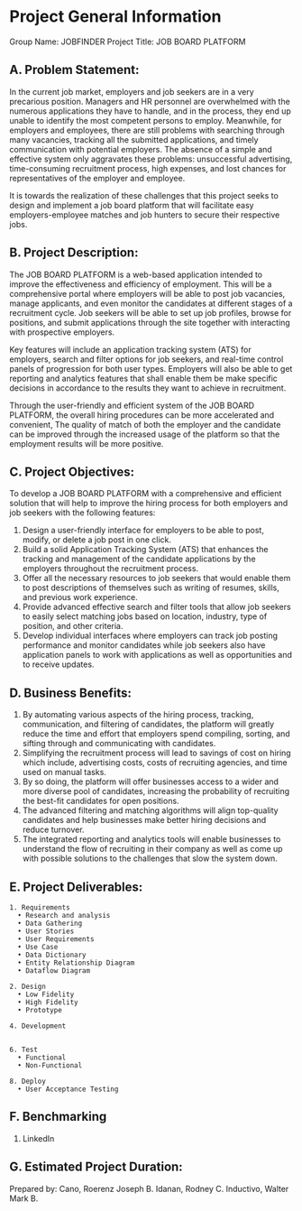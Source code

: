# Project General Information

Group Name: JOBFINDER
Project Title: JOB BOARD PLATFORM

## A. Problem Statement:
In the current job market, employers and job seekers are in a very precarious position. Managers and HR personnel are overwhelmed with the numerous applications they have to handle, and in the process, they end up unable to identify the most competent persons to employ. Meanwhile, for employers and employees, there are still problems with searching through many vacancies, tracking all the submitted applications, and timely communication with potential employers. The absence of a simple and effective system only aggravates these problems: unsuccessful advertising, time-consuming recruitment process, high expenses, and lost chances for representatives of the employer and employee.

It is towards the realization of these challenges that this project seeks to design and implement a job board platform that will facilitate easy employers-employee matches and job hunters to secure their respective jobs.

## B. Project Description:
The JOB BOARD PLATFORM is a web-based application intended to improve the effectiveness and efficiency of employment. This will be a comprehensive portal where employers will be able to post job vacancies, manage applicants, and even monitor the candidates at different stages of a recruitment cycle. Job seekers will be able to set up job profiles, browse for positions, and submit applications through the site together with interacting with prospective employers.

Key features will include an application tracking system (ATS) for employers, search and filter options for job seekers, and real-time control panels of progression for both user types. Employers will also be able to get reporting and analytics features that shall enable them be make specific decisions in accordance to the results they want to achieve in recruitment.

Through the user-friendly and efficient system of the JOB BOARD PLATFORM, the overall hiring procedures can be more accelerated and convenient, The quality of match of both the employer and the candidate can be improved through the increased usage of the platform so that the employment results will be more positive.

## C. Project Objectives:

To develop a JOB BOARD PLATFORM with a comprehensive and efficient solution that will help to improve the hiring process for both employers and job seekers with the following features:
1. Design a user-friendly interface for employers to be able to post, modify, or delete a job post in one click.
2. Build a solid Application Tracking System (ATS) that enhances the tracking and management of the candidate applications by the employers throughout the recruitment process.
3. Offer all the necessary resources to job seekers that would enable them to post descriptions of themselves such as writing of resumes, skills, and previous work experience.
4. Provide advanced effective search and filter tools that allow job seekers to easily select matching jobs based on location, industry, type of position, and other criteria.
5. Develop individual interfaces where employers can track job posting performance and monitor candidates while job seekers also have application panels to work with applications as well as opportunities and to receive updates.

## D. Business Benefits:
1. By automating various aspects of the hiring process, tracking, communication, and filtering of candidates, the platform will greatly reduce the time and effort that employers spend compiling, sorting, and sifting through and communicating with candidates.
2. Simplifying the recruitment process will lead to savings of cost on hiring which include, advertising costs, costs of recruiting agencies, and time used on manual tasks.
3. By so doing, the platform will offer businesses access to a wider and more diverse pool of candidates, increasing the probability of recruiting the best-fit candidates for open positions.
4. The advanced filtering and matching algorithms will align top-quality candidates and help businesses make better hiring decisions and reduce turnover.
5. The integrated reporting and analytics tools will enable businesses to understand the flow of recruiting in their company as well as come up with possible solutions to the challenges that slow the system down.

## E. Project Deliverables:
    1. Requirements
      • Research and analysis
      • Data Gathering
      • User Stories
      • User Requirements
      • Use Case
      • Data Dictionary
      • Entity Relationship Diagram
      • Dataflow Diagram
    
    2. Design
      • Low Fidelity
      • High Fidelity
      • Prototype
    
    4. Development
       
    
    6. Test
      • Functional
      • Non-Functional
    
    8. Deploy
      • User Acceptance Testing

## F. Benchmarking
  1. LinkedIn

## G. Estimated Project Duration:

Prepared by:
Cano, Roerenz Joseph B.
Idanan, Rodney C.
Inductivo, Walter Mark B.

